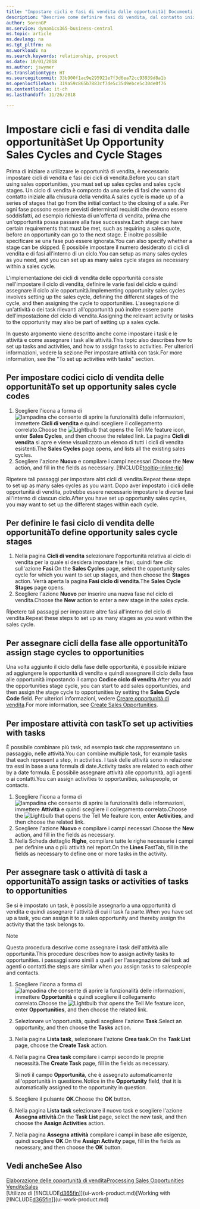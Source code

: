 ```yaml
---
title: "Impostare cicli e fasi di vendita dalle opportunità| Documenti Microsoft"
description: "Descrive come definire fasi di vendita, dal contatto iniziale alla chiusura, per creare un ciclo di vendita e assegnarlo alle opportunità in Business Central."
author: SorenGP
ms.service: dynamics365-business-central
ms.topic: article
ms.devlang: na
ms.tgt_pltfrm: na
ms.workload: na
ms.search.keywords: relationship, prospect
ms.date: 10/01/2018
ms.author: jswymer
ms.translationtype: HT
ms.sourcegitcommit: 33b900f1ac9e295921e7f3d6ea72cc93939d8a1b
ms.openlocfilehash: 319a59c865b7883cf7de5c35d9ebce5c30de0f76
ms.contentlocale: it-ch
ms.lasthandoff: 11/26/2018

---
```

# <a name="set-up-opportunity-sales-cycles-and-cycle-stages"></a><span data-ttu-id="ef1b7-103">Impostare cicli e fasi di vendita dalle opportunità</span><span class="sxs-lookup"><span data-stu-id="ef1b7-103">Set Up Opportunity Sales Cycles and Cycle Stages</span></span>
<span data-ttu-id="ef1b7-104">Prima di iniziare a utilizzare le opportunità di vendita, è necessario impostare cicli di vendita e fasi dei cicli di vendita.</span><span class="sxs-lookup"><span data-stu-id="ef1b7-104">Before you can start using sales opportunities, you must set up sales cycles and sales cycle stages.</span></span> <span data-ttu-id="ef1b7-105">Un ciclo di vendita è composto da una serie di fasi che vanno dal contatto iniziale alla chiusura della vendita.</span><span class="sxs-lookup"><span data-stu-id="ef1b7-105">A sales cycle is made up of a series of stages that go from the initial contact to the closing of a sale.</span></span> <span data-ttu-id="ef1b7-106">Per ogni fase possono essere previsti determinati requisiti che devono essere soddisfatti, ad esempio richiesta di un'offerta di vendita, prima che un'opportunità possa passare alla fase successiva.</span><span class="sxs-lookup"><span data-stu-id="ef1b7-106">Each stage can have certain requirements that must be met, such as requiring a sales quote, before an opportunity can go to the next stage.</span></span> <span data-ttu-id="ef1b7-107">È inoltre possibile specificare se una fase può essere ignorata.</span><span class="sxs-lookup"><span data-stu-id="ef1b7-107">You can also specify whether a stage can be skipped.</span></span> <span data-ttu-id="ef1b7-108">È possibile impostare il numero desiderato di cicli di vendita e di fasi all'interno di un ciclo.</span><span class="sxs-lookup"><span data-stu-id="ef1b7-108">You can setup as many sales cycles as you need, and you can set up as many sales cycle stages as necessary within a sales cycle.</span></span>

<span data-ttu-id="ef1b7-109">L'implementazione dei cicli di vendita delle opportunità consiste nell'impostare il ciclo di vendita, definire le varie fasi del ciclo e quindi assegnare il ciclo alle opportunità.</span><span class="sxs-lookup"><span data-stu-id="ef1b7-109">Implementing opportunity sales cycles involves setting up the sales cycle, defining the different stages of the cycle, and then assigning the cycle to opportunities.</span></span> <span data-ttu-id="ef1b7-110">L'assegnazione di un'attività o dei task rilevanti all'opportunità può inoltre essere parte dell'impostazione del ciclo di vendita.</span><span class="sxs-lookup"><span data-stu-id="ef1b7-110">Assigning the relevant activity or tasks to the opportunity may also be part of setting up a sales cycle.</span></span>

<span data-ttu-id="ef1b7-111">In questo argomento viene descritto anche come impostare i task e le attività e come assegnare i task alle attività.</span><span class="sxs-lookup"><span data-stu-id="ef1b7-111">This topic also describes how to set up tasks and activities, and how to assign tasks to activities.</span></span> <span data-ttu-id="ef1b7-112">Per ulteriori informazioni, vedere la sezione Per impostare attività con task.</span><span class="sxs-lookup"><span data-stu-id="ef1b7-112">For more information, see the "To set up activities with tasks" section.</span></span>

## <a name="to-set-up-opportunity-sales-cycle-codes"></a><span data-ttu-id="ef1b7-113">Per impostare codici ciclo di vendita delle opportunità</span><span class="sxs-lookup"><span data-stu-id="ef1b7-113">To set up opportunity sales cycle codes</span></span>
1. <span data-ttu-id="ef1b7-114">Scegliere l'icona a forma di ![lampadina che consente di aprire la funzionalità delle informazioni](media/ui-search/search_small.png "Informazioni sull'operazione che si desidera eseguire"), immettere **Cicli di vendita** e quindi scegliere il collegamento correlato.</span><span class="sxs-lookup"><span data-stu-id="ef1b7-114">Choose the ![Lightbulb that opens the Tell Me feature](media/ui-search/search_small.png "Tell me what you want to do") icon, enter **Sales Cycles**, and then choose the related link.</span></span> <span data-ttu-id="ef1b7-115">La pagina **Cicli di vendita** si apre e viene visualizzato un elenco di tutti i cicli di vendita esistenti.</span><span class="sxs-lookup"><span data-stu-id="ef1b7-115">The **Sales Cycles** page opens, and lists all the existing sales cycles.</span></span>
2. <span data-ttu-id="ef1b7-116">Scegliere l'azione **Nuovo** e compilare i campi necessari.</span><span class="sxs-lookup"><span data-stu-id="ef1b7-116">Choose the **New** action, and fill in the fields as necessary.</span></span> [!INCLUDE[tooltip-inline-tip](includes/tooltip-inline-tip_md.md)]

<span data-ttu-id="ef1b7-117">Ripetere tali passaggi per impostare altri cicli di vendita.</span><span class="sxs-lookup"><span data-stu-id="ef1b7-117">Repeat these steps to set up as many sales cycles as you want.</span></span> <span data-ttu-id="ef1b7-118">Dopo aver impostato i cicli delle opportunità di vendita, potrebbe essere necessario impostare le diverse fasi all'interno di ciascun ciclo.</span><span class="sxs-lookup"><span data-stu-id="ef1b7-118">After you have set up opportunity sales cycles, you may want to set up the different stages within each cycle.</span></span>

## <a name="to-define-opportunity-sales-cycle-stages"></a><span data-ttu-id="ef1b7-119">Per definire le fasi ciclo di vendita delle opportunità</span><span class="sxs-lookup"><span data-stu-id="ef1b7-119">To define opportunity sales cycle stages</span></span>
1. <span data-ttu-id="ef1b7-120">Nella pagina **Cicli di vendita** selezionare l'opportunità relativa al ciclo di vendita per la quale si desidera impostare le fasi, quindi fare clic sull'azione **Fasi**.</span><span class="sxs-lookup"><span data-stu-id="ef1b7-120">On the **Sales Cycles** page, select the opportunity sales cycle for which you want to set up stages, and then choose the **Stages** action.</span></span> <span data-ttu-id="ef1b7-121">Verrà aperta la pagina **Fasi ciclo di vendita**.</span><span class="sxs-lookup"><span data-stu-id="ef1b7-121">The **Sales Cycle Stages** page opens.</span></span>
2. <span data-ttu-id="ef1b7-122">Scegliere l'azione **Nuovo** per inserire una nuova fase nel ciclo di vendita.</span><span class="sxs-lookup"><span data-stu-id="ef1b7-122">Choose the **New** action to enter a new stage in the sales cycle.</span></span>

<span data-ttu-id="ef1b7-123">Ripetere tali passaggi per impostare altre fasi all'interno del ciclo di vendita.</span><span class="sxs-lookup"><span data-stu-id="ef1b7-123">Repeat these steps to set up as many stages as you want within the sales cycle.</span></span>

## <a name="to-assign-stage-cycles-to-opportunities"></a><span data-ttu-id="ef1b7-124">Per assegnare cicli della fase alle opportunità</span><span class="sxs-lookup"><span data-stu-id="ef1b7-124">To assign stage cycles to opportunities</span></span>
<span data-ttu-id="ef1b7-125">Una volta aggiunto il ciclo della fase delle opportunità, è possibile iniziare ad aggiungere le opportunità di vendita e quindi assegnare il ciclo della fase alle opportunità impostando il campo **Codice ciclo di vendita**.</span><span class="sxs-lookup"><span data-stu-id="ef1b7-125">After you add the opportunities stage cycle, you can start to add sales opportunities, and then assign the stage cycle to opportunities by setting the **Sales Cycle Code** field.</span></span> <span data-ttu-id="ef1b7-126">Per ulteriori informazioni, vedere [Creare opportunità di vendita](marketing-how-create-opportunities.md).</span><span class="sxs-lookup"><span data-stu-id="ef1b7-126">For more information, see [Create Sales Opportunities](marketing-how-create-opportunities.md).</span></span>

## <a name="to-set-up-activities-with-tasks"></a><span data-ttu-id="ef1b7-127">Per impostare attività con task</span><span class="sxs-lookup"><span data-stu-id="ef1b7-127">To set up activities with tasks</span></span>
<span data-ttu-id="ef1b7-128">È possibile combinare più task, ad esempio task che rappresentano un passaggio, nelle attività.</span><span class="sxs-lookup"><span data-stu-id="ef1b7-128">You can combine multiple task, for example tasks that each represent a step, in activities.</span></span> <span data-ttu-id="ef1b7-129">I task delle attività sono in relazione tra essi in base a una formula di date.</span><span class="sxs-lookup"><span data-stu-id="ef1b7-129">Activity tasks are related to each other by a date formula.</span></span> <span data-ttu-id="ef1b7-130">È possibile assegnare attività alle opportunità, agli agenti o ai contatti.</span><span class="sxs-lookup"><span data-stu-id="ef1b7-130">You can assign activities to opportunities, salespeople, or contacts.</span></span>

1. <span data-ttu-id="ef1b7-131">Scegliere l'icona a forma di ![lampadina che consente di aprire la funzionalità delle informazioni](media/ui-search/search_small.png "Informazioni sull'operazione che si desidera eseguire"), immettere **Attività** e quindi scegliere il collegamento correlato.</span><span class="sxs-lookup"><span data-stu-id="ef1b7-131">Choose the ![Lightbulb that opens the Tell Me feature](media/ui-search/search_small.png "Tell me what you want to do") icon, enter **Activities**, and then choose the related link.</span></span>
2. <span data-ttu-id="ef1b7-132">Scegliere l'azione **Nuovo** e compilare i campi necessari.</span><span class="sxs-lookup"><span data-stu-id="ef1b7-132">Choose the **New** action, and fill in the fields as necessary.</span></span>
3. <span data-ttu-id="ef1b7-133">Nella Scheda dettaglio **Righe**, compilare tutte le righe necessarie i campi per definire una o più attività nel report.</span><span class="sxs-lookup"><span data-stu-id="ef1b7-133">On the **Lines** FastTab, fill in the fields as necessary to define one or more tasks in the activity.</span></span>

## <a name="to-assign-tasks-or-activities-of-tasks-to-opportunities"></a><span data-ttu-id="ef1b7-134">Per assegnare task o attività di task a opportunità</span><span class="sxs-lookup"><span data-stu-id="ef1b7-134">To assign tasks or activities of tasks to opportunities</span></span>
<span data-ttu-id="ef1b7-135">Se si è impostato un task, è possibile assegnarlo a una opportunità di vendita e quindi assegnare l'attività di cui il task fa parte.</span><span class="sxs-lookup"><span data-stu-id="ef1b7-135">When you have set up a task, you can assign it to a sales opportunity and thereby assign the activity that the task belongs to.</span></span>

> [!NOTE]  
>   <span data-ttu-id="ef1b7-136">Questa procedura descrive come assegnare i task dell'attività alle opportunità.</span><span class="sxs-lookup"><span data-stu-id="ef1b7-136">This procedure describes how to assign activity tasks to opportunities.</span></span> <span data-ttu-id="ef1b7-137">i passaggi sono simili a quelli per l'assegnazione dei task ad agenti o contatti.</span><span class="sxs-lookup"><span data-stu-id="ef1b7-137">the steps are similar when you assign tasks to salespeople and contacts.</span></span>

1. <span data-ttu-id="ef1b7-138">Scegliere l'icona a forma di ![lampadina che consente di aprire la funzionalità delle informazioni](media/ui-search/search_small.png "Informazioni sull'operazione che si desidera eseguire"), immettere **Opportunità** e quindi scegliere il collegamento correlato.</span><span class="sxs-lookup"><span data-stu-id="ef1b7-138">Choose the ![Lightbulb that opens the Tell Me feature](media/ui-search/search_small.png "Tell me what you want to do") icon, enter **Opportunities**, and then choose the related link.</span></span>
2. <span data-ttu-id="ef1b7-139">Selezionare un'opportunità, quindi scegliere l'azione **Task**.</span><span class="sxs-lookup"><span data-stu-id="ef1b7-139">Select an opportunity, and then choose the **Tasks** action.</span></span>
3. <span data-ttu-id="ef1b7-140">Nella pagina **Lista task**, selezionare l'azione **Crea task**.</span><span class="sxs-lookup"><span data-stu-id="ef1b7-140">On the **Task List** page, choose the **Create Task** action.</span></span>
4.  <span data-ttu-id="ef1b7-141">Nella pagina **Crea task** compilare i campi secondo le proprie necessità.</span><span class="sxs-lookup"><span data-stu-id="ef1b7-141">The **Create Task** page, fill in the fields as necessary.</span></span>

    <span data-ttu-id="ef1b7-142">Si noti il campo **Opportunità**, che è assegnato automaticamente all'opportunità in questione.</span><span class="sxs-lookup"><span data-stu-id="ef1b7-142">Notice in the **Opportunity** field, that it is automatically assigned to the opportunity in question.</span></span>
5. <span data-ttu-id="ef1b7-143">Scegliere il pulsante **OK**.</span><span class="sxs-lookup"><span data-stu-id="ef1b7-143">Choose the **OK** button.</span></span>
6. <span data-ttu-id="ef1b7-144">Nella pagina **Lista task** selezionare il nuovo task e scegliere l'azione **Assegna attività**.</span><span class="sxs-lookup"><span data-stu-id="ef1b7-144">On the **Task List** page, select the new task, and then choose the **Assign Activities** action.</span></span>
7. <span data-ttu-id="ef1b7-145">Nella pagina **Assegna attività** compilare i campi in base alle esigenze, quindi scegliere **OK**.</span><span class="sxs-lookup"><span data-stu-id="ef1b7-145">On the **Assign Activity** page, fill in the fields as necessary, and then choose the **OK** button.</span></span>

## <a name="see-also"></a><span data-ttu-id="ef1b7-146">Vedi anche</span><span class="sxs-lookup"><span data-stu-id="ef1b7-146">See Also</span></span>
[<span data-ttu-id="ef1b7-147">Elaborazione delle opportunità di vendita</span><span class="sxs-lookup"><span data-stu-id="ef1b7-147">Processing Sales Opportunities</span></span>](marketing-processing-sales-opportunities.md)  
[<span data-ttu-id="ef1b7-148">Vendite</span><span class="sxs-lookup"><span data-stu-id="ef1b7-148">Sales</span></span>](sales-manage-sales.md)  
<span data-ttu-id="ef1b7-149">[Utilizzo di [!INCLUDE[d365fin](includes/d365fin_md.md)]](ui-work-product.md)</span><span class="sxs-lookup"><span data-stu-id="ef1b7-149">[Working with [!INCLUDE[d365fin](includes/d365fin_md.md)]](ui-work-product.md)</span></span>

